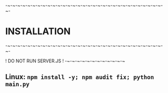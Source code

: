 -~-~-~-~-~-~-~-~-~-~-~-~-~-~-~-~-~-~-~-~-~-~-~-~-~-~-~-~-~-~-~-~-
#                        INSTALLATION
-~-~-~-~-~-~-~-~-~-~-~-~-~-~-~-~-~-~-~-~-~-~-~-~-~-~-~-~-~-~-~-~-

! DO NOT RUN SERVER.JS !
-~-~-~-~-~-~-~-~-~-~-~-~

  ## Linux: `npm install -y; npm audit fix; python main.py`
